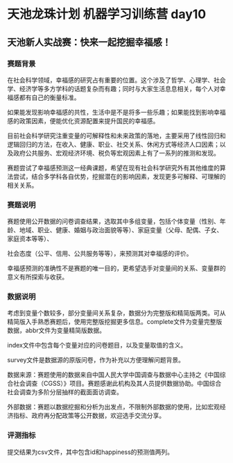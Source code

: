 # 天池龙珠计划 机器学习训练营 day10
## 天池新人实战赛：快来一起挖掘幸福感！
### 赛题背景
在社会科学领域，幸福感的研究占有重要的位置。这个涉及了哲学、心理学、社会学、经济学等多方学科的话题复杂而有趣；同时与大家生活息息相关，每个人对幸福感都有自己的衡量标准。

如果能发现影响幸福感的共性，生活中是不是将多一些乐趣；如果能找到影响幸福感的政策因素，便能优化资源配置来提升国民的幸福感。

目前社会科学研究注重变量的可解释性和未来政策的落地，主要采用了线性回归和逻辑回归的方法，在收入、健康、职业、社交关系、休闲方式等经济人口因素；以及政府公共服务、宏观经济环境、税负等宏观因素上有了一系列的推测和发现。

赛题尝试了幸福感预测这一经典课题，希望在现有社会科学研究外有其他维度的算法尝试，结合多学科各自优势，挖掘潜在的影响因素，发现更多可解释、可理解的相关关系。

### 赛题说明
赛题使用公开数据的问卷调查结果，选取其中多组变量，包括个体变量（性别、年龄、地域、职业、健康、婚姻与政治面貌等等）、家庭变量（父母、配偶、子女、家庭资本等等）、

社会态度（公平、信用、公共服务等等），来预测其对幸福感的评价。

幸福感预测的准确性不是赛题的唯一目的，更希望选手对变量间的关系、变量群的意义有所探索与收获。

### 数据说明
考虑到变量个数较多，部分变量间关系复杂，数据分为完整版和精简版两类。可从精简版入手熟悉赛题后，使用完整版挖掘更多信息。complete文件为变量完整版数据，abbr文件为变量精简版数据。

index文件中包含每个变量对应的问卷题目，以及变量取值的含义。

survey文件是数据源的原版问卷，作为补充以方便理解问题背景。

数据来源：赛题使用的数据来自中国人民大学中国调查与数据中心主持之《中国综合社会调查（CGSS）》项目。赛题感谢此机构及其人员提供数据协助。中国综合社会调查为多阶分层抽样的截面面访调查。

外部数据：赛题以数据挖掘和分析为出发点，不限制外部数据的使用，比如宏观经济指标、政府再分配政策等公开数据，欢迎选手交流分享。

### 评测指标
提交结果为csv文件，其中包含id和happiness的预测值两列。

